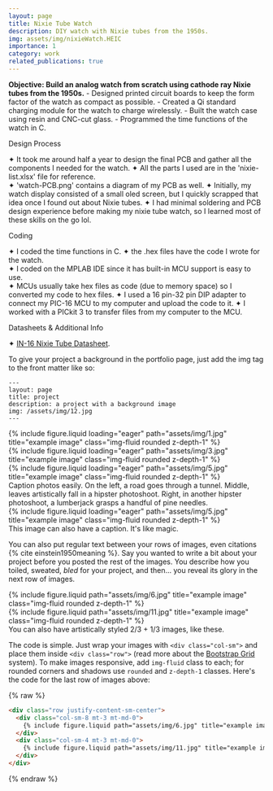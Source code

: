 ```yaml
---
layout: page
title: Nixie Tube Watch
description: DIY watch with Nixie tubes from the 1950s. 
img: assets/img/nixieWatch.HEIC
importance: 1
category: work
related_publications: true
---
```


<b>Objective: Build an analog watch from scratch using cathode ray Nixie tubes from the 1950s.</b>
    - Designed printed circuit boards to keep the form factor of the watch as compact as possible.
    - Created a Qi standard charging module for the watch to charge wirelessly.
    - Built the watch case using resin and CNC-cut glass.
    - Programmed the time functions of the watch in C.

Design Process

✦ It took me around half a year to design the final PCB and gather all the components I needed for the watch.
    ✦ All the parts I used are in the 'nixie-list.xlsx' file for reference.   
    ✦ 'watch-PCB.png' contains a diagram of my PCB as well.
✦ Initially, my watch display consisted of a small oled screen, but I quickly scrapped that idea once I found out about Nixie tubes.
✦ I had minimal soldering and PCB design experience before making my nixie tube watch, so I learned most of these skills on the go lol.

Coding

✦ I coded the time functions in C.
    ✦ the .hex files have the code I wrote for the watch.   
    ✦ I coded on the MPLAB IDE since it has built-in MCU support is easy to use.   
    ✦ MCUs usually take hex files as code (due to memory space) so I converted my code to hex files.
✦ I used a 16 pin-32 pin DIP adapter to connect my PIC-16 MCU to my computer and upload the code to it.
    ✦ I worked with a PICkit 3 to transfer files from my computer to the MCU.

Datasheets & Additional Info

✦ [IN-16 Nixie Tube Datasheet](https://www.tube-tester.com/sites/nixie/dat_arch/IN-16_02.pdf).


To give your project a background in the portfolio page, just add the img tag to the front matter like so:

    ---
    layout: page
    title: project
    description: a project with a background image
    img: /assets/img/12.jpg
    ---

<div class="row">
    <div class="col-sm mt-3 mt-md-0">
        {% include figure.liquid loading="eager" path="assets/img/1.jpg" title="example image" class="img-fluid rounded z-depth-1" %}
    </div>
    <div class="col-sm mt-3 mt-md-0">
        {% include figure.liquid loading="eager" path="assets/img/3.jpg" title="example image" class="img-fluid rounded z-depth-1" %}
    </div>
    <div class="col-sm mt-3 mt-md-0">
        {% include figure.liquid loading="eager" path="assets/img/5.jpg" title="example image" class="img-fluid rounded z-depth-1" %}
    </div>
</div>
<div class="caption">
    Caption photos easily. On the left, a road goes through a tunnel. Middle, leaves artistically fall in a hipster photoshoot. Right, in another hipster photoshoot, a lumberjack grasps a handful of pine needles.
</div>
<div class="row">
    <div class="col-sm mt-3 mt-md-0">
        {% include figure.liquid loading="eager" path="assets/img/5.jpg" title="example image" class="img-fluid rounded z-depth-1" %}
    </div>
</div>
<div class="caption">
    This image can also have a caption. It's like magic.
</div>

You can also put regular text between your rows of images, even citations {% cite einstein1950meaning %}.
Say you wanted to write a bit about your project before you posted the rest of the images.
You describe how you toiled, sweated, _bled_ for your project, and then... you reveal its glory in the next row of images.

<div class="row justify-content-sm-center">
    <div class="col-sm-8 mt-3 mt-md-0">
        {% include figure.liquid path="assets/img/6.jpg" title="example image" class="img-fluid rounded z-depth-1" %}
    </div>
    <div class="col-sm-4 mt-3 mt-md-0">
        {% include figure.liquid path="assets/img/11.jpg" title="example image" class="img-fluid rounded z-depth-1" %}
    </div>
</div>
<div class="caption">
    You can also have artistically styled 2/3 + 1/3 images, like these.
</div>

The code is simple.
Just wrap your images with `<div class="col-sm">` and place them inside `<div class="row">` (read more about the <a href="https://getbootstrap.com/docs/4.4/layout/grid/">Bootstrap Grid</a> system).
To make images responsive, add `img-fluid` class to each; for rounded corners and shadows use `rounded` and `z-depth-1` classes.
Here's the code for the last row of images above:

{% raw %}

```html
<div class="row justify-content-sm-center">
  <div class="col-sm-8 mt-3 mt-md-0">
    {% include figure.liquid path="assets/img/6.jpg" title="example image" class="img-fluid rounded z-depth-1" %}
  </div>
  <div class="col-sm-4 mt-3 mt-md-0">
    {% include figure.liquid path="assets/img/11.jpg" title="example image" class="img-fluid rounded z-depth-1" %}
  </div>
</div>
```

{% endraw %}

